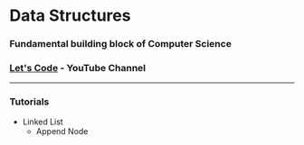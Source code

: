 # Data Structures
### Fundamental building block of Computer Science
### [Let's Code](https://www.youtube.com/channel/UCLFVovAQlFo-NXm1l2SjBwA?view_as=subscriber "Let's Code ") - YouTube Channel
___
### Tutorials
* Linked List
    * Append Node